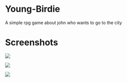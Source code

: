 # Young-Birdie

 A simple rpg game about john who wants to go to the city

# Screenshots

![](https://github.com/AnuragShre/Young-Birdie/blob/main/screenshots/1.png)

![](https://github.com/AnuragShre/Young-Birdie/blob/main/screenshots/2.png)

![](https://github.com/AnuragShre/Young-Birdie/blob/main/screenshots/3.png)
